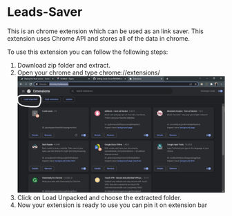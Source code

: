 # Leads-Saver
This is an chrome extension which can be used as an link saver. This extension uses Chrome API and stores all of the data in chrome.

To use this extension you can follow the following steps:
<ol><li>Download zip folder and extract.</li>
  <li>Open your chrome and type chrome://extensions/</li>
 <img src="Unpack.jpg"> 
  <li>Click on Load Unpacked and choose the extracted folder.</li>
  <li>Now your extension is ready to use you can pin it on extension bar</li>
